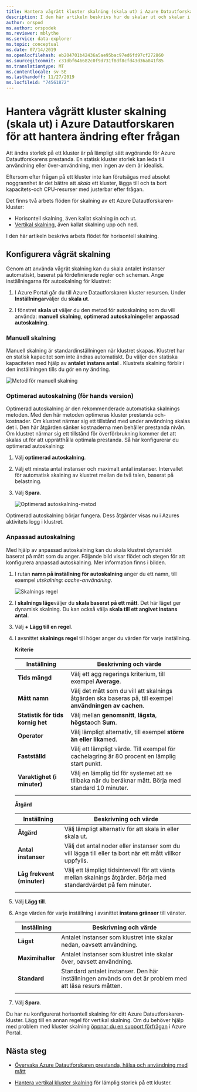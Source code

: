 ```yaml
---
title: Hantera vågrätt kluster skalning (skala ut) i Azure Datautforskaren för att hantera ändring efter frågan
description: I den här artikeln beskrivs hur du skalar ut och skalar i ett Azure Datautforskaren-kluster baserat på ändring efter frågan.
author: orspod
ms.author: orspodek
ms.reviewer: mblythe
ms.service: data-explorer
ms.topic: conceptual
ms.date: 07/14/2019
ms.openlocfilehash: eb204701b42436a5ae95bac97ed6fd97cf272860
ms.sourcegitcommit: c31dbf646682c0f9d731f8df8cfd43d36a041f85
ms.translationtype: MT
ms.contentlocale: sv-SE
ms.lasthandoff: 11/27/2019
ms.locfileid: "74561872"
---
```

# <a name="manage-cluster-horizontal-scaling-scale-out-in-azure-data-explorer-to-accommodate-changing-demand"></a>Hantera vågrätt kluster skalning (skala ut) i Azure Datautforskaren för att hantera ändring efter frågan

Att ändra storlek på ett kluster är på lämpligt sätt avgörande för Azure Datautforskarens prestanda. En statisk kluster storlek kan leda till användning eller över-användning, men ingen av dem är idealisk.

Eftersom efter frågan på ett kluster inte kan förutsägas med absolut noggrannhet är det bättre att *skala* ett kluster, lägga till och ta bort kapacitets-och CPU-resurser med justerbar efter frågan. 

Det finns två arbets flöden för skalning av ett Azure Datautforskaren-kluster: 

* Horisontell skalning, även kallat skalning in och ut.
* [Vertikal skalning](manage-cluster-vertical-scaling.md), även kallat skalning upp och ned.

I den här artikeln beskrivs arbets flödet för horisontell skalning.

## <a name="configure-horizontal-scaling"></a>Konfigurera vågrät skalning

Genom att använda vågrät skalning kan du skala antalet instanser automatiskt, baserat på fördefinierade regler och scheman. Ange inställningarna för autoskalning för klustret:

1. I Azure Portal går du till Azure Datautforskaren kluster resursen. Under **Inställningar**väljer du **skala ut**. 

2. I fönstret **skala ut** väljer du den metod för autoskalning som du vill använda: **manuell skalning**, **optimerad autoskalning**eller **anpassad autoskalning**.

### <a name="manual-scale"></a>Manuell skalning

Manuell skalning är standardinställningen när klustret skapas. Klustret har en statisk kapacitet som inte ändras automatiskt. Du väljer den statiska kapaciteten med hjälp av **antalet instans antal** . Klustrets skalning förblir i den inställningen tills du gör en ny ändring.

   ![Metod för manuell skalning](media/manage-cluster-horizontal-scaling/manual-scale-method.png)

### <a name="optimized-autoscale-preview"></a>Optimerad autoskalning (för hands version)

Optimerad autoskalning är den rekommenderade automatiska skalnings metoden. Med den här metoden optimeras kluster prestanda och-kostnader. Om klustret närmar sig ett tillstånd med under användning skalas det i. Den här åtgärden sänker kostnaderna men behåller prestanda nivån. Om klustret närmar sig ett tillstånd för överförbrukning kommer det att skalas ut för att upprätthålla optimala prestanda. Så här konfigurerar du optimerad autoskalning:

1. Välj **optimerad autoskalning**. 

1. Välj ett minsta antal instanser och maximalt antal instanser. Intervallet för automatisk skalning av klustret mellan de två talen, baserat på belastning.

1. Välj **Spara**.

   ![Optimerad autoskalning-metod](media/manage-cluster-horizontal-scaling/optimized-autoscale-method.png)

Optimerad autoskalning börjar fungera. Dess åtgärder visas nu i Azures aktivitets logg i klustret.

### <a name="custom-autoscale"></a>Anpassad autoskalning

Med hjälp av anpassad autoskalning kan du skala klustret dynamiskt baserat på mått som du anger. Följande bild visar flödet och stegen för att konfigurera anpassad autoskalning. Mer information finns i bilden.

1. I rutan **namn på inställning för autoskalning** anger du ett namn, till exempel *utskalning: cache-användning*. 

   ![Skalnings regel](media/manage-cluster-horizontal-scaling/custom-autoscale-method.png)

2. I **skalnings läge**väljer du **skala baserat på ett mått**. Det här läget ger dynamisk skalning. Du kan också välja **skala till ett angivet instans antal**.

3. Välj **+ Lägg till en regel**.

4. I avsnittet **skalnings regel** till höger anger du värden för varje inställning.

    **Kriterie**

    | Inställning | Beskrivning och värde |
    | --- | --- |
    | **Tids mängd** | Välj ett agg regerings kriterium, till exempel **Average**. |
    | **Mått namn** | Välj det mått som du vill att skalnings åtgärden ska baseras på, till exempel **användningen av cachen**. |
    | **Statistik för tids kornig het** | Välj mellan **genomsnitt**, **lägsta**, **högsta**och **Sum**. |
    | **Operator** | Välj lämpligt alternativ, till exempel **större än eller lika**med. |
    | **Fastställd** | Välj ett lämpligt värde. Till exempel för cachelagring är 80 procent en lämplig start punkt. |
    | **Varaktighet (i minuter)** | Välj en lämplig tid för systemet att se tillbaka när du beräknar mått. Börja med standard 10 minuter. |
    |  |  |

    **Åtgärd**

    | Inställning | Beskrivning och värde |
    | --- | --- |
    | **Åtgärd** | Välj lämpligt alternativ för att skala in eller skala ut. |
    | **Antal instanser** | Välj det antal noder eller instanser som du vill lägga till eller ta bort när ett mått villkor uppfylls. |
    | **Låg frekvent (minuter)** | Välj ett lämpligt tidsintervall för att vänta mellan skalnings åtgärder. Börja med standardvärdet på fem minuter. |
    |  |  |

5. Välj **Lägg till**.

6. Ange värden för varje inställning i avsnittet **instans gränser** till vänster.

    | Inställning | Beskrivning och värde |
    | --- | --- |
    | **Lägst** | Antalet instanser som klustret inte skalar nedan, oavsett användning. |
    | **Maximihalter** | Antalet instanser som klustret inte skalar över, oavsett användning. |
    | **Standard** | Standard antalet instanser. Den här inställningen används om det är problem med att läsa resurs måtten. |
    |  |  |

7. Välj **Spara**.

Du har nu konfigurerat horisontell skalning för ditt Azure Datautforskaren-kluster. Lägg till en annan regel för vertikal skalning. Om du behöver hjälp med problem med kluster skalning [öppnar du en support förfrågan](https://portal.azure.com/#blade/Microsoft_Azure_Support/HelpAndSupportBlade/overview) i Azure Portal.

## <a name="next-steps"></a>Nästa steg

* [Övervaka Azure Datautforskaren prestanda, hälsa och användning med mått](using-metrics.md)

* [Hantera vertikal kluster skalning](manage-cluster-vertical-scaling.md) för lämplig storlek på ett kluster.
